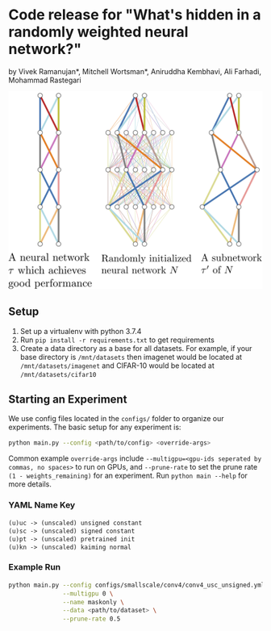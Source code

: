 # Code release for "What's hidden in a randomly weighted neural network?"

by Vivek Ramanujan*, Mitchell Wortsman*, Aniruddha Kembhavi, Ali Farhadi, Mohammad Rastegari

<!-- ![alt text](images/teaser.png) -->

<p align="center">
<img width="700" src="images/teaser.png">
</p>

## Setup

1. Set up a virtualenv with python 3.7.4
2. Run ```pip install -r requirements.txt``` to get requirements
3. Create a data directory as a base for all datasets. For example, if your base directory is ```/mnt/datasets``` then imagenet would be located at ```/mnt/datasets/imagenet``` and CIFAR-10 would be located at ```/mnt/datasets/cifar10```

## Starting an Experiment

We use config files located in the ```configs/``` folder to organize our experiments. The basic setup for any experiment is:

```bash
python main.py --config <path/to/config> <override-args>
```

Common example ```override-args``` include ```--multigpu=<gpu-ids seperated by commas, no spaces>``` to run on GPUs, and ```--prune-rate``` to set the prune rate ```(1 - weights_remaining)``` for an experiment. Run ```python main --help``` for more details.

### YAML Name Key

```
(u)uc -> (unscaled) unsigned constant
(u)sc -> (unscaled) signed constant
(u)pt -> (unscaled) pretrained init
(u)kn -> (unscaled) kaiming normal
```

### Example Run

```bash
python main.py --config configs/smallscale/conv4/conv4_usc_unsigned.yml \
               --multigpu 0 \
               --name maskonly \
               --data <path/to/dataset> \
               --prune-rate 0.5
```

